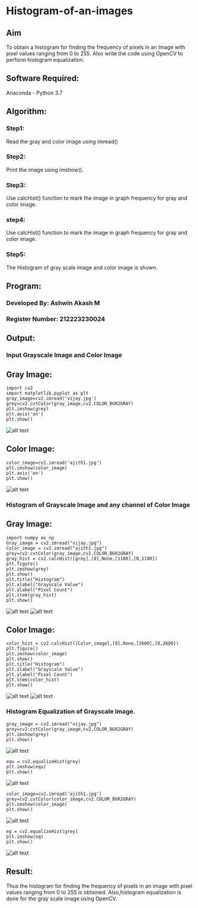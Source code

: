 # Histogram-of-an-images
## Aim
To obtain a histogram for finding the frequency of pixels in an Image with pixel values ranging from 0 to 255. Also write the code using OpenCV to perform histogram equalization.

## Software Required:
Anaconda - Python 3.7

## Algorithm:
### Step1:
Read the gray and color image using imread()

### Step2:
Print the image using imshow().



### Step3:
Use calcHist() function to mark the image in graph frequency for gray and color image.

### step4:
Use calcHist() function to mark the image in graph frequency for gray and color image.

### Step5:
The Histogram of gray scale image and color image is shown.


## Program:
### Developed By: Ashwin Akash M
### Register Number: 212223230024
## Output:
### Input Grayscale Image and Color Image
## Gray Image:
```
import cv2
import matplotlib.pyplot as plt
gray_image=cv2.imread('vijay.jpg')
grey=cv2.cvtColor(gray_image,cv2.COLOR_BGR2GRAY)
plt.imshow(grey)
plt.axis('on')
plt.show()
```
![alt text](image.png)
## Color Image:
```
color_image=cv2.imread('ajith1.jpg')
plt.imshow(color_image)
plt.axis('on')
plt.show()
```
![alt text](image-1.png)
### Histogram of Grayscale Image and any channel of Color Image
## Gray Image:
```
import numpy as np
Gray_image = cv2.imread("vijay.jpg")
Color_image = cv2.imread("ajith1.jpg")
grey=cv2.cvtColor(gray_image,cv2.COLOR_BGR2GRAY)
gray_hist = cv2.calcHist([grey],[0],None,[1100],[0,1100])
plt.figure()
plt.imshow(grey)
plt.show()
plt.title("Histogram")
plt.xlabel("Grayscale Value")
plt.ylabel("Pixel Count")
plt.stem(gray_hist)
plt.show()
```
![alt text](image-2.png)
![alt text](image-3.png)
## Color Image:
```
color_hist = cv2.calcHist([Color_image],[0],None,[2600],[0,2600])
plt.figure()
plt.imshow(color_image)
plt.show()
plt.title("Histogram")
plt.xlabel("Grayscale Value")
plt.ylabel("Pixel Count")
plt.stem(color_hist)
plt.show()
```
![alt text](image-4.png)
![alt text](image-5.png)
### Histogram Equalization of Grayscale Image.
```
gray_image = cv2.imread("vijay.jpg")
grey=cv2.cvtColor(gray_image,cv2.COLOR_BGR2GRAY)
plt.imshow(grey)
plt.show()
```
![alt text](image-6.png)
```
equ = cv2.equalizeHist(grey)
plt.imshow(equ)
plt.show()
```
![alt text](image-7.png)
```
color_image=cv2.imread('ajith1.jpg')
grey=cv2.cvtColor(color_image,cv2.COLOR_BGR2GRAY)
plt.imshow(color_image)
plt.show()
```
![alt text](image-8.png)
```
eq = cv2.equalizeHist(grey)
plt.imshow(eq)
plt.show()
```
![alt text](image-9.png)
## Result: 
Thus the histogram for finding the frequency of pixels in an image with pixel values ranging from 0 to 255 is obtained. Also,histogram equalization is done for the gray scale image using OpenCV.
